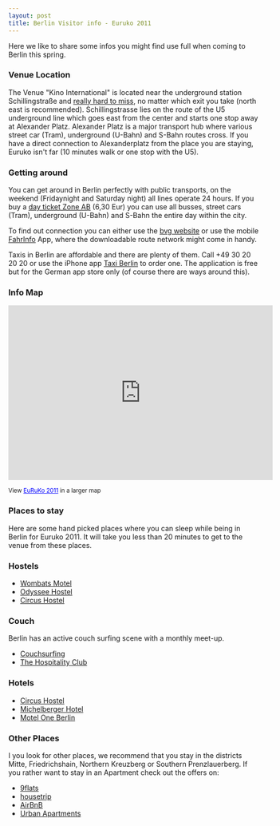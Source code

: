```yaml
---
layout: post
title: Berlin Visitor info - Euruko 2011
---
```


Here we like to share some infos you might find use full when coming to Berlin this spring.

### Venue Location
The Venue "Kino International" is located near the underground station Schillingstraße and [really hard to miss](http://maps.google.de/maps?hl=en&ie=UTF8&q=kino+international&fb=1&gl=de&hq=kino+international&cid=0,0,5477264429335183868&sqi=2&hnear=&ll=52.520543,13.42171&spn=0.008591,0.022724&z=16&layer=c&cbll=52.520492,13.421893&panoid=8eL5v8Qm62FY2ZrDVNzHHg&cbp=12,65.55,,0,0]), no matter which exit you take (north east is recommended). Schillingstrasse lies on the route of the U5 underground line which goes east from the center and starts one stop away at Alexander Platz. Alexander Platz is a major transport hub where various street car (Tram), underground (U-Bahn) and S-Bahn routes cross. If you have a direct connection to Alexanderplatz from the place you are staying, Euruko isn't far (10 minutes walk or one stop with the U5). 

### Getting around

You can get around in Berlin perfectly with public transports, on the weekend (Fridaynight and Saturday night) all lines operate 24 hours. If you buy a [day ticket Zone AB](http://www.bvg.de/index.php/en/17182/name/Single%2BTickets%2Band%2BDay%2BTicket/article/77357.html) (6,30 Eur) you can use all busses, street cars (Tram), underground (U-Bahn) and S-Bahn the entire day within the city.

To find out connection you can either use the [bvg website](http://www.fahrinfo-berlin.de/Fahrinfo/bin/query.bin/en?ld=0.1&) or use the mobile [FahrInfo](http://itunes.apple.com/us/app/fahrinfo-berlin/id284971745?mt=8) App, where the downloadable route network might come in handy.

Taxis in Berlin are affordable and there are plenty of them. Call +49 30 20 20 20 or use the iPhone app [Taxi Berlin](http://itunes.apple.com/de/app/taxi-berlin/id399786921?mt=8) to order one. The application is free but for the German app store only (of course there are ways around this).

### Info Map
<p id="visitor-info-map">

<iframe width="530" height="350" frameborder="0" scrolling="no" marginheight="0" marginwidth="0" src="http://maps.google.com/maps/ms?ie=UTF8&amp;hl=en&amp;oe=UTF8&amp;msa=0&amp;msid=209047120561350687342.0004a1a46a43c49df8c66&amp;ll=52.524584,13.424043&amp;spn=0.048369,0.071808&amp;output=embed">

</iframe>

<br />

<small>

View <a href="http://maps.google.com/maps/ms?ie=UTF8&amp;hl=en&amp;oe=UTF8&amp;msa=0&amp;msid=209047120561350687342.0004a1a46a43c49df8c66&amp;ll=52.524584,13.424043&amp;spn=0.048369,0.071808&amp;source=embed" style="color:#0000FF;text-align:left">EuRuKo 2011</a> in a larger map

</small>

</p>

### Places to stay
Here are some hand picked places where you can sleep while being in Berlin for Euruko 2011. It will take you less than 20 minutes to get to the venue from these places.

### Hostels
* [Wombats Motel](http://www.wombats-hostels.com/berlin/)
* [Odyssee Hostel](http://www.globetrotterhostel.de)
* [Circus Hostel](http://www.circus-berlin.de/0/circus_company.html)

### Couch
Berlin has an active couch surfing scene with a monthly meet-up.

* [Couchsurfing](http://www.couchsurfing.org/)
* [The Hospitality Club](http://www.hospitalityclub.org/)

### Hotels
* [Circus Hostel](http://www.circus-berlin.de/0/circus_company.html)
* [Michelberger Hotel](http://www.michelbergerhotel.com/#/en/hotel)
* [Motel One Berlin](http://www.motel-one.com/uk/motel-one-search/berlin/hotel-berlin-alexanderplatz.html)

### Other Places
I you look for other places, we recommend that you stay in the districts Mitte, Friedrichshain, Northern Kreuzberg or Southern Prenzlauerberg. If you rather want to stay in an Apartment check out the offers on:

* [9flats](http://9flats.com)
* [housetrip](http://housetrip.com)
* [AirBnB](http://www.airbnb.com/)
* [Urban Apartments](http://www.urban-apartments.com/berlin/)
